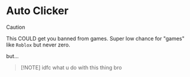 # Auto Clicker
> [!CAUTION]
> This COULD get you banned from games. Super low chance for "games" like `Roblox` but never zero.

but...

>  [!NOTE]
> idfc what u do with this thing bro
